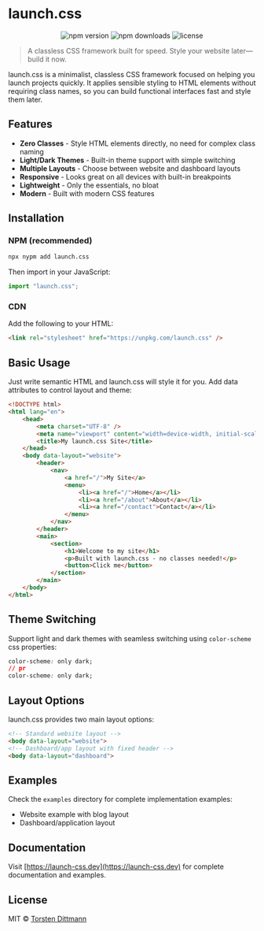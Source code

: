 # launch.css

<p align="center">
  <img src="https://img.shields.io/npm/v/launch.css?style=flat-square" alt="npm version">
  <img src="https://img.shields.io/npm/dt/launch.css?style=flat-square" alt="npm downloads">
  <img src="https://img.shields.io/github/license/TorstenDittmann/launch.css?style=flat-square" alt="license">
</p>

> A classless CSS framework built for speed. Style your website later—build it now.

launch.css is a minimalist, classless CSS framework focused on helping you launch projects quickly. It applies sensible styling to HTML elements without requiring class names, so you can build functional interfaces fast and style them later.

## Features

- **Zero Classes** - Style HTML elements directly, no need for complex class naming
- **Light/Dark Themes** - Built-in theme support with simple switching
- **Multiple Layouts** - Choose between website and dashboard layouts
- **Responsive** - Looks great on all devices with built-in breakpoints
- **Lightweight** - Only the essentials, no bloat
- **Modern** - Built with modern CSS features

## Installation

### NPM (recommended)

```bash
npx nypm add launch.css
```

Then import in your JavaScript:

```js
import "launch.css";
```

### CDN

Add the following to your HTML:

```html
<link rel="stylesheet" href="https://unpkg.com/launch.css" />
```

## Basic Usage

Just write semantic HTML and launch.css will style it for you. Add data attributes to control layout and theme:

```html
<!DOCTYPE html>
<html lang="en">
	<head>
		<meta charset="UTF-8" />
		<meta name="viewport" content="width=device-width, initial-scale=1.0" />
		<title>My launch.css Site</title>
	</head>
	<body data-layout="website">
		<header>
			<nav>
				<a href="/">My Site</a>
				<menu>
					<li><a href="/">Home</a></li>
					<li><a href="/about">About</a></li>
					<li><a href="/contact">Contact</a></li>
				</menu>
			</nav>
		</header>
		<main>
			<section>
				<h1>Welcome to my site</h1>
				<p>Built with launch.css - no classes needed!</p>
				<button>Click me</button>
			</section>
		</main>
	</body>
</html>
```

## Theme Switching

Support light and dark themes with seamless switching using `color-scheme` css properties:

```css
color-scheme: only dark;
// pr
color-scheme: only dark;
```

## Layout Options

launch.css provides two main layout options:

```html
<!-- Standard website layout -->
<body data-layout="website">
<!-- Dashboard/app layout with fixed header -->
<body data-layout="dashboard">
```

## Examples

Check the `examples` directory for complete implementation examples:

- Website example with blog layout
- Dashboard/application layout

## Documentation

Visit [https://launch-css.dev](https://launch-css.dev) for complete documentation and examples.

## License

MIT © [Torsten Dittmann](https://github.com/TorstenDittmann)
